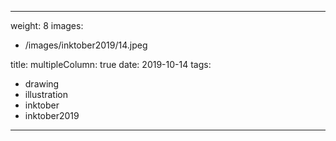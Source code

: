 
---
weight: 8
images:
- /images/inktober2019/14.jpeg

title:
multipleColumn: true
date: 2019-10-14
tags:
- drawing
- illustration
- inktober
- inktober2019
---

